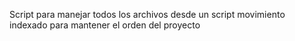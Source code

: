 Script para manejar todos los archivos desde un script movimiento indexado para mantener el orden del proyecto
